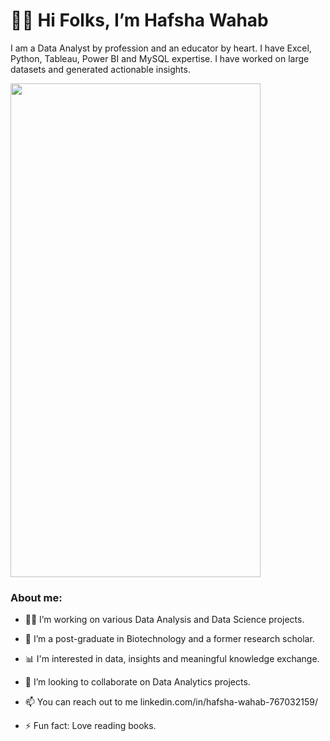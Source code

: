 # 🙋‍♀️ Hi Folks, I’m Hafsha Wahab
I am a Data Analyst by profession and an educator by heart. I have Excel, Python, Tableau, Power BI and MySQL expertise. I have worked on large datasets and generated actionable insights.

<img src="https://cloud.githubusercontent.com/assets/yourgif.gif" width="400" height="790">

### About me:
- 👩‍💻 I’m working on various Data Analysis and Data Science projects.
- 🧬 I’m a post-graduate in Biotechnology and a former research scholar.
- 📊 I'm interested in data, insights and meaningful knowledge exchange.
- 🤝 I’m looking to collaborate on Data Analytics projects.
- 📫 You can reach out to me linkedin.com/in/hafsha-wahab-767032159/

- ⚡ Fun fact: Love reading books.

<!---
HafshaWahab/HafshaWahab is a ✨ special ✨ repository because its `README.md` (this file) appears on your GitHub profile.
You can click the Preview link to take a look at your changes.
--->
